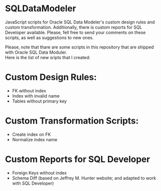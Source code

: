 # SQLDataModeler
JavaScript scripts for Oracle SQL Data Modeler's custom design rules and custom transformation. Additionally, there is custom reports for SQL Developer available.
Please, fell free to send your comments on these scripts, as well as suggestions to new ones.

Please, note that thare are some scripts in this repository that are shipped with Oracle SQL Data Moduler.</br> 
Here is the list of new sripts that I created:
# Custom Design Rules:
- FK without index
- Index with invalid name
- Tables without primary key

# Custom Transformation Scripts:
- Create index on FK
- Normalize index name

# Custom Reports for SQL Developer
- Foreign Keys without index
- Schema Diff (based on Jeffrey M. Hunter website; and adapted to work with SQL Developer)
